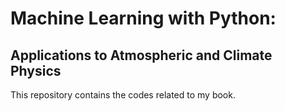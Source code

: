 # Machine Learning with Python:
## Applications to Atmospheric and Climate Physics

This repository contains the codes related to my book. 
